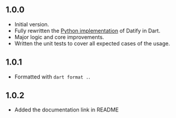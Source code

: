 ## 1.0.0

- Initial version.
- Fully rewritten the [Python implementation](https://github.com/mitryp/datify) of Datify in Dart.
- Major logic and core improvements.
- Written the unit tests to cover all expected cases of the usage.

## 1.0.1

- Formatted with `dart format .`.

## 1.0.2

- Added the documentation link in README
